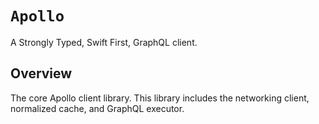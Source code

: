 # ``Apollo``
 
A Strongly Typed, Swift First, GraphQL client.

## Overview

The core Apollo client library. This library includes the networking client, normalized cache, and GraphQL executor.
